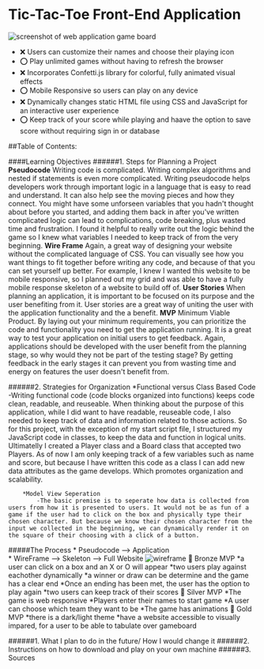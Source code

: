 # Tic-Tac-Toe Front-End Application 
![screenshot of web application game board](../../../Desktop/SEIProject1PICS/screenshot.jpg "Visual of the game played on a browser")

* ❌ Users can customize their names and choose their playing icon 
* ⭕ Play unlimited games without having to refresh the browser 
* ❌ Incorporates Confetti.js library for colorful, fully animated visual effects
* ⭕ Mobile Responsive so users can play on any device
* ❌ Dynamically changes static HTML file using CSS and JavaScript for an interactive user experience  
* ⭕ Keep track of your score while playing and haave the option to save score without requiring sign in or database 


##Table of Contents:

####Learning Objectives 
######1. Steps for Planning a Project
        __Pseudocode__
        Writing code is complicated. Writing complex algorithms and nested if statements is even more complicated. Writing pseudocode helps developers work through important logic in a language that is easy to read and understand. It can also help see the moving pieces and how they connect. You might have some unforseen variables that you hadn't thought about before you started, and adding them back in after you've written complicated logic can lead to complications, code breaking, plus wasted time and frustration. 
        I found it helpful to really write out the logic behind the game so I knew what variables I needed to keep track of from the very beginning.
        __Wire Frame__
        Again, a great way of designing your website without the complicated language of CSS. You can visually see how you want things to fit together before writing any code, and because of that you can set yourself up better. For example, I knew I wanted this website to be mobile responsive, so I planned out my grid and was able to have a fully mobile response skeleton of a website to build off of. 
        __User Stories__
        When planning an application, it is important to be focused on its purpose and the user benefiting from it. User stories are a great way of uniting the user with the application functionality and the a benefit. 
        __MVP__
        Minimum Viable Product. By laying out your minimum requirements, you can prioritize the code and functionality you need to get the application running. It is a great way to test your application on initial users to get feedback. Again, applications should be developed with the user benefit from the planning stage, so why would they not be part of the testing stage? By getting feedback in the early stages it can prevent you from wasting time and energy on features the user doesn't benefit from. 
   
      
######2. Strategies for Organization 
        *Functional versus Class Based Code 
            -Writing functional code (code blocks organized into functions) keeps code clean, readable, and reuseable. When thinking about the purpose of this application, while I did want to have readable, reuseable code, I also needed to keep track of data and information related to those actions. So for this project, with the exception of my start script file, I structured my JavaScript code in classes, to keep the data and function in logical units. Ultimatelly I created a Player class and a Board class that accepted two Players. As of now I am only keeping track of a few variables such as name and score, but because I have written this code as a class I can add new data attributes as the game develops. Which promotes organization and scalability. 

        *Model View Seperation 
            -The basic premise is to seperate how data is collected from users from how it is presented to users. It would not be as fun of a game if the user had to click on the box and physically type their chosen character. But because we know their chosen character from the input we collected in the beginning, we can dynamically render it on the square of their choosing with a click of a button. 

#####The Process 
        * Pseudocode --> Application  
        * WireFrame  --> Skeleton --> Full Website 
        ![wireframe](https://user-images.githubusercontent.com/87944545/229692302-6307d3da-ec00-43a9-8c10-49650e50f35b.jpg)
        🥉 Bronze MVP 
            *a user can click on a box and an X or O will appear 
            *two users play against eachother dynamically 
            *a winner or draw can be determine and the game has a clear end 
            *Once an ending has been met, the user has the option to play again 
            *two users can keep track of their scores 
         🥈 Silver MVP 
            *The game is web responsive 
            *Players enter their names to start game 
            *A user can choose which team they want to be 
            *The game has animations 
         🥇 Gold MVP
            *there is a dark/light theme 
            *have a website accessible to visually impared, for a user to be able to tabulate over gameboard

######1. What I plan to do in the future/ How I would change it 
######2. Instructions on how to download and play on your own machine
######3. Sources 
